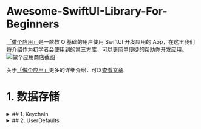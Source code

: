 # Awesome-SwiftUI-Library-For-Beginners
[「做个应用」](https://apps.apple.com/cn/app/%E5%81%9A%E4%B8%AA%E5%BA%94%E7%94%A8-swiftui-0-%E5%9F%BA%E7%A1%80%E5%BC%80%E5%8F%91%E5%BA%94%E7%94%A8/id1578873606)是一款教 O 基础的用户使用 SwiftUI 开发应用的 App，在这里我们将介绍作为初学者会使用到的第三方库，可以更简单便捷的帮助你开发应用。
![做个应用商店截图](https://github.com/xiaoxidong/Awesome-Library-For-SwiftUI-Beginners/assets/3838258/6db4e5b3-dac0-40e9-82b3-087904497049)

关于[「做个应用」](https://apps.apple.com/cn/app/%E5%81%9A%E4%B8%AA%E5%BA%94%E7%94%A8-swiftui-0-%E5%9F%BA%E7%A1%80%E5%BC%80%E5%8F%91%E5%BA%94%E7%94%A8/id1578873606)更多的详细介绍，可以[查看文章](https://juejin.cn/post/7308676997051072551).


# 1. 数据存储

<details>
<summary>## 1. Keychain</summary>
</details>



<details>
<summary>## 2. UserDefaults</summary>
</details>
